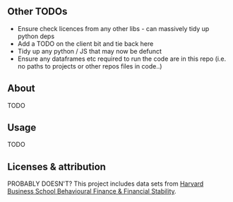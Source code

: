 ## Other TODOs
* Ensure check licences from any other libs - can massively tidy up python deps
* Add a TODO on the client bit and tie back here
* Tidy up any python / JS that may now be defunct
* Ensure any dataframes etc required to run the code are in this repo (i.e. no paths to projects or other repos files in code..)

## About

TODO

## Usage

TODO

## Licenses & attribution

PROBABLY DOESN'T?
This project includes data sets from [Harvard Business School Behavioural Finance & Financial Stability](https://www.hbs.edu/behavioral-finance-and-financial-stability/data/Pages/global.aspx).